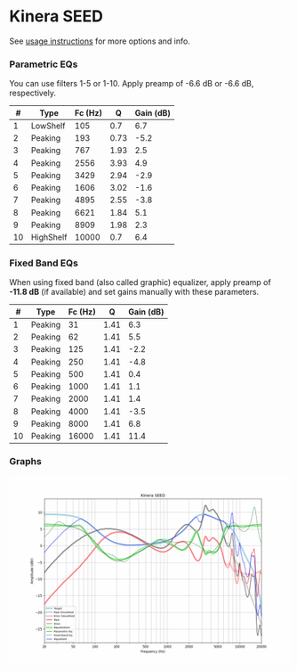 # Kinera SEED
See [usage instructions](https://github.com/jaakkopasanen/AutoEq#usage) for more options and info.

### Parametric EQs
You can use filters 1-5 or 1-10. Apply preamp of -6.6 dB or -6.6 dB, respectively.

|   # | Type      |   Fc (Hz) |    Q |   Gain (dB) |
|-----|-----------|-----------|------|-------------|
|   1 | LowShelf  |       105 | 0.7  |         6.7 |
|   2 | Peaking   |       193 | 0.73 |        -5.2 |
|   3 | Peaking   |       767 | 1.93 |         2.5 |
|   4 | Peaking   |      2556 | 3.93 |         4.9 |
|   5 | Peaking   |      3429 | 2.94 |        -2.9 |
|   6 | Peaking   |      1606 | 3.02 |        -1.6 |
|   7 | Peaking   |      4895 | 2.55 |        -3.8 |
|   8 | Peaking   |      6621 | 1.84 |         5.1 |
|   9 | Peaking   |      8909 | 1.98 |         2.3 |
|  10 | HighShelf |     10000 | 0.7  |         6.4 |

### Fixed Band EQs
When using fixed band (also called graphic) equalizer, apply preamp of **-11.8 dB** (if available) and set gains manually with these parameters.

|   # | Type    |   Fc (Hz) |    Q |   Gain (dB) |
|-----|---------|-----------|------|-------------|
|   1 | Peaking |        31 | 1.41 |         6.3 |
|   2 | Peaking |        62 | 1.41 |         5.5 |
|   3 | Peaking |       125 | 1.41 |        -2.2 |
|   4 | Peaking |       250 | 1.41 |        -4.8 |
|   5 | Peaking |       500 | 1.41 |         0.4 |
|   6 | Peaking |      1000 | 1.41 |         1.1 |
|   7 | Peaking |      2000 | 1.41 |         1.4 |
|   8 | Peaking |      4000 | 1.41 |        -3.5 |
|   9 | Peaking |      8000 | 1.41 |         6.8 |
|  10 | Peaking |     16000 | 1.41 |        11.4 |

### Graphs
![](./Kinera%20SEED.png)
